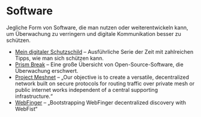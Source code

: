 # Software

Jegliche Form von Software, die man nutzen oder weiterentwickeln kann, um Überwachung zu verringern und digitale Kommunikation besser zu schützen. 

* [Mein digitaler Schutzschild][4] – Ausführliche Serie der Zeit mit zahlreichen Tipps, wie man sich schützen kann.
* [Prism Break][1] – Eine große Übersicht von Open-Source-Software, die Überwachung erschwert. 
* [Project Meshnet][3] – „Our objective is to create a versatile, decentralized network built on secure protocols for routing traffic over private mesh or public internet works independent of a central supporting infrastructure.“
* [WebFinger][2] – „Bootstrapping WebFinger decentralized discovery with WebFist“

[1]: https://prism-break.org/
[2]: http://www.onebigfluke.com/2013/06/bootstrapping-webfinger-with-webfist.html
[3]: http://projectmeshnet.org/
[4]: http://www.zeit.de/serie/mein-digitaler-schutzschild